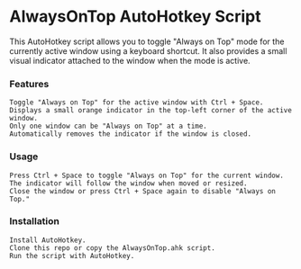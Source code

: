 # AlwaysOnTop AutoHotkey Script

This AutoHotkey script allows you to toggle "Always on Top" mode for the currently active window using a keyboard shortcut. It also provides a small visual indicator attached to the window when the mode is active.

### Features

    Toggle "Always on Top" for the active window with Ctrl + Space.
    Displays a small orange indicator in the top-left corner of the active window.
    Only one window can be "Always on Top" at a time.
    Automatically removes the indicator if the window is closed.

### Usage

    Press Ctrl + Space to toggle "Always on Top" for the current window.
    The indicator will follow the window when moved or resized.
    Close the window or press Ctrl + Space again to disable "Always on Top."

### Installation

    Install AutoHotkey.
    Clone this repo or copy the AlwaysOnTop.ahk script.
    Run the script with AutoHotkey.
